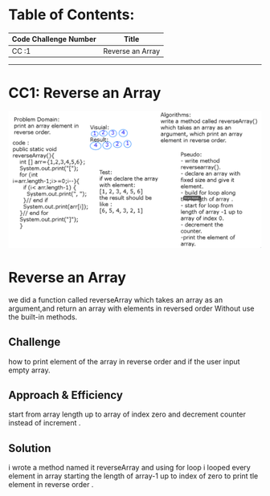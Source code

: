 # Table of Contents:


|Code Challenge Number|Title            |
|---------            |--------         |
|CC :1                |Reverse an Array |



<hr>

# CC1: Reverse an Array
![](assets/cc1.png)

# Reverse an Array
we did a function called reverseArray which takes an array as an argument,and return an array with elements in reversed order Without use the built-in methods.  


## Challenge
how to print element of the array in reverse order and if the user input empty array.

## Approach & Efficiency
start from array length up to array of index zero and decrement counter instead of increment .

## Solution
i wrote a method named it reverseArray and using for loop i looped every element in array starting the length of array-1 up to index of zero to print tle element in reverse order .